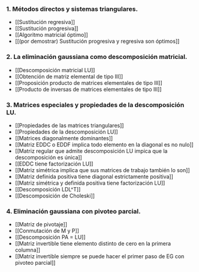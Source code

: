 ### 1. Métodos directos y sistemas triangulares.
- [[Sustitución regresiva]]
- [[Sustitución progresiva]]
- [[Algoritmo matricial óptimo]]
- [[(por demostrar) Sustitución progresiva y regresiva son óptimos]]
### 2. La eliminación gaussiana como descomposición matricial.
- [[Descomposición matricial LU]]
- [[Obtención de matriz elemental de tipo III]]
- [[Proposición producto de matrices elementales de tipo III]]
- [[Producto de inversas de matrices elementales de tipo III]]
### 3. Matrices especiales y propiedades de la descomposición LU.
- [[Propiedades de las matrices triangulares]]
- [[Propiedades de la descomposición LU]]
- [[Matrices diagonalmente dominantes]]
- [[Matriz EDDC o EDDF implica todo elemento en la diagonal es no nulo]]
- [[Matriz regular que admite descomposición LU impica que la descomposición es única]]
- [[EDDC tiene factorización LU]]
- [[Matriz simétrica implica que sus matrices de trabajo también lo son]]
- [[Matriz definida positiva tiene diagonal estrictamente positiva]]
- [[Matriz simétrica y definida positiva tiene factorización LU]]
- [[Descomposición LDL^T]]
- [[Descomposición de Choleski]]
### 4. Eliminación gaussiana con pivoteo parcial.
- [[Matriz de pivotaje]]
- [[Conmutación de M y P]]
- [[Descomposición PA = LU]]
- [[Matriz invertible tiene elemento distinto de cero en la primera columna]]
- [[Matriz invertible siempre se puede hacer el primer paso de EG con pivoteo parcial]]